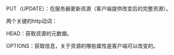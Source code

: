 PUT（UPDATE）：在服务器更新资源（客户端提供改变后的完整资源）。

两个关键的http动词：

HEAD：获取资源的元数据。

OPTIONS：获取信息，关于资源的哪些属性是客户端可以改变的。





